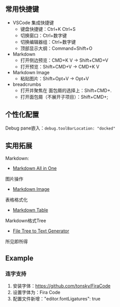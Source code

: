## 常用快捷键

- VSCode 集成快捷键
  - 键盘快捷键：Ctrl+K Ctrl+S
  - 切换窗口：Ctrl+数字键
  - 切换编辑器组：Ctrl+数字键
  - 顶部显示大纲：Command+Shift+O
- Markdown
  - 打开侧边预览：CMD+K V -> Shift+CMD+V
  - 打开预览：Shift+CMD+V -> CMD+K V
- Markdown Image
  - 粘贴图片：Shift+Opt+V -> Opt+V
- breadcrumbs
  - 打开并聚焦在 面包屑的选择上：Shift+CMD+.
  - 打开面包屑（不展开子项目）：Shift+CMD+;

## 个性化配置

Debug pane嵌入：`debug.toolBarLocation: "docked"`

## 实用拓展

Markdown:

- [Markdown All in One](https://marketplace.visualstudio.com/items?itemName=yzhang.markdown-all-in-one)

图片操作

- [Markdown Image](https://marketplace.visualstudio.com/items?itemName=hancel.markdown-image)

表格格式化

- [Markdown Table](https://marketplace.visualstudio.com/items?itemName=TakumiI.markdowntable)

Markdown格式Tree

- [File Tree to Text Generator](https://marketplace.visualstudio.com/items?itemName=d-koppenhagen.file-tree-to-text-generator)

所见即所得

## Example

### 连字支持

1. 安装字体：https://github.com/tonsky/FiraCode
2. 设置字体为：Fira Code
3. 配置文件新增："editor.fontLigatures": true
